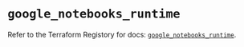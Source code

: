 # `google_notebooks_runtime`

Refer to the Terraform Registory for docs: [`google_notebooks_runtime`](https://registry.terraform.io/providers/hashicorp/google-beta/5.11.0/docs/resources/google_notebooks_runtime).
